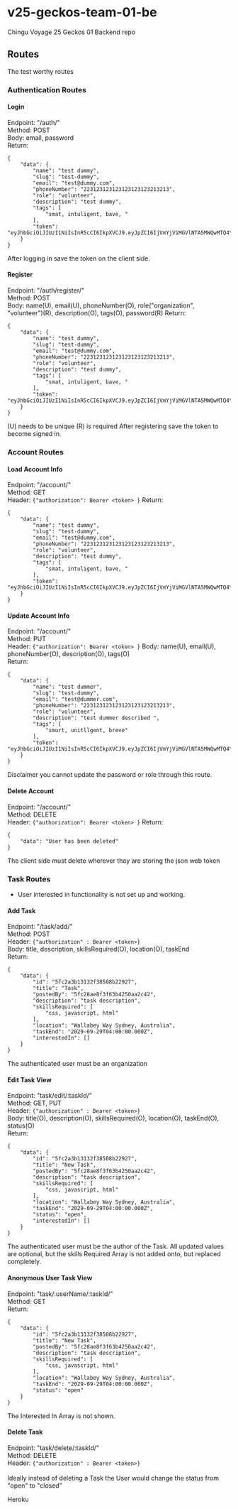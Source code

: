 # v25-geckos-team-01-be

Chingu Voyage 25 Geckos 01 Backend repo

## Routes

The test worthy routes

### Authentication Routes

#### Login

Endpoint: "/auth/" <br>
Method: POST <br>
Body: email, password <br>
Return:<br>

```
{
    "data": {
        "name": "test dummy",
        "slug": "test-dummy",
        "email": "test@dummy.com",
        "phoneNumber": "223123123123123123123213213",
        "role": "volunteer",
        "description": "test dummy",
        "tags": [
            "smat, intuligent, bave, "
        ],
        "token": "eyJhbGciOiJIUzI1NiIsInR5cCI6IkpXVCJ9.eyJpZCI6IjVmYjViMGVlNTA5MWQwMTQ4Y2YxZDdmYyIsIm5hbWUiOiJ0ZXN0IGR1bW15IiwiaWF0IjoxNjA1NzQyODMwLCJleHAiOjE2MDU3Nzg4MzB9.4hI4lC05BkbOE7OkhyFjH4gRHGCBXcUrAlqrusQTc6k"
    }
}
```

After logging in save the token on the client side.

#### Register

Endpoint: "/auth/register/" <br>
Method: POST <br>
Body: name(U), email(U), phoneNumber(O), role("organization", "volunteer")(R), description(O), tags(O), password(R)
Return: <br>

```
{
    "data": {
        "name": "test dummy",
        "slug": "test-dummy",
        "email": "test@dummy.com",
        "phoneNumber": "223123123123123123123213213",
        "role": "volunteer",
        "description": "test dummy",
        "tags": [
            "smat, intuligent, bave, "
        ],
        "token": "eyJhbGciOiJIUzI1NiIsInR5cCI6IkpXVCJ9.eyJpZCI6IjVmYjViMGVlNTA5MWQwMTQ4Y2YxZDdmYyIsIm5hbWUiOiJ0ZXN0IGR1bW15IiwiaWF0IjoxNjA1NzQyODMwLCJleHAiOjE2MDU3Nzg4MzB9.4hI4lC05BkbOE7OkhyFjH4gRHGCBXcUrAlqrusQTc6k"
    }
}
```

(U) needs to be unique
(R) is required
After registering save the token to become signed in.

### Account Routes

#### Load Account Info

Endpoint: "/account/" <br>
Method: GET <br>
Header: `{"authorization": Bearer <token> }`
Return:

```
{
    "data": {
        "name": "test dummy",
        "slug": "test-dummy",
        "email": "test@dummy.com",
        "phoneNumber": "223123123123123123123213213",
        "role": "volunteer",
        "description": "test dummy",
        "tags": [
            "smat, intuligent, bave, "
        ],
        "token": "eyJhbGciOiJIUzI1NiIsInR5cCI6IkpXVCJ9.eyJpZCI6IjVmYjViMGVlNTA5MWQwMTQ4Y2YxZDdmYyIsIm5hbWUiOiJ0ZXN0IGR1bW15IiwiaWF0IjoxNjA1NzQyODMwLCJleHAiOjE2MDU3Nzg4MzB9.4hI4lC05BkbOE7OkhyFjH4gRHGCBXcUrAlqrusQTc6k"
    }
}
```

#### Update Account Info

Endpoint: "/account/" <br>
Method: PUT <br>
Header: `{"authorization": Bearer <token> }`
Body: name(U), email(U), phoneNumber(O), description(O), tags(O) <br>
Return:

```
{
    "data": {
        "name": "test dummer",
        "slug": "test-dummy",
        "email": "test@dummer.com",
        "phoneNumber": "223123123123123123123213213",
        "role": "volunteer",
        "description": "test dummer described ",
        "tags": [
            "smurt, unitllgent, breve"
        ],
        "token": "eyJhbGciOiJIUzI1NiIsInR5cCI6IkpXVCJ9.eyJpZCI6IjVmYjViMGVlNTA5MWQwMTQ4Y2YxZDdmYyIsIm5hbWUiOiJ0ZXN0IGR1bW1lciIsImlhdCI6MTYwNTc0MzA4MiwiZXhwIjoxNjA1Nzc5MDgyfQ.VFiz9YeaI__6gh3Q59kLNfMeXCTLP4Dhyxy748P_zoI"
    }
}
```

Disclaimer you cannot update the password or role through this route.

#### Delete Account

Endpoint: "/account/" <br>
Method: DELETE <br>
Header: `{"authorization": Bearer <token> }`
Return:

```
{
    "data": "User has been deleted"
}
```

The client side must delete wherever they are storing the json web token


### Task Routes
* User interested in functionality is not set up and working. 

#### Add Task

Endpoint: "/task/add/" <br>
Method: POST <br>
Header: `{"authorization" : Bearer <token>}` <br>
Body: title, description, skillsRequired(O), location(O), taskEnd <br>
Return:
```
{
    "data": {
        "id": "5fc2a3b13132f38508b22927",
        "title": "Task",
        "postedBy": "5fc28ae8f3f63b4250aa2c42",
        "description": "task description",
        "skillsRequired": [
            "css, javascript, html"
        ],
        "location": "Wallabey Way Sydney, Australia",
        "taskEnd": "2029-09-29T04:00:00.000Z",
        "interestedIn": []
    }
}
```
The authenticated user must be an organization

#### Edit Task View

Endpoint: "task/edit/:taskId/" <br>
Method: GET, PUT <br>
Header: `{"authorization" : Bearer <token>}` <br>
Body: title(O), description(O), skillsRequired(O), location(O), taskEnd(O), status(O) <br>
Return: 
```
{
    "data": {
        "id": "5fc2a3b13132f38508b22927",
        "title": "New Task",
        "postedBy": "5fc28ae8f3f63b4250aa2c42",
        "description": "task description",
        "skillsRequired": [
            "css, javascript, html"
        ],
        "location": "Wallabey Way Sydney, Australia",
        "taskEnd": "2029-09-29T04:00:00.000Z",
        "status": "open",
        "interestedIn": []
    }
}
```
The authenticated user must be the author of the Task. All updated values are optional, but the skills Required Array is not added onto, but replaced completely.  

#### Anonymous User Task View

Endpoint: "task/:userName/:taskId/" <br>
Method: GET <br>
Return: 
```
{
    "data": {
        "id": "5fc2a3b13132f38508b22927",
        "title": "New Task",
        "postedBy": "5fc28ae8f3f63b4250aa2c42",
        "description": "task description",
        "skillsRequired": [
            "css, javascript, html"
        ],
        "location": "Wallabey Way Sydney, Australia",
        "taskEnd": "2029-09-29T04:00:00.000Z",
        "status": "open"
    }
}
```
The Interested In Array is not shown.

#### Delete Task

Endpoint: "task/delete/:taskId/" <br>
Method: DELETE <br>
Header: `{"authorization" : Bearer <token>}` <br>
<br>
Ideally instead of deleting a Task the User would change the status from "open" to "closed"

Heroku